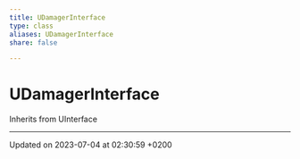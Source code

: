 ```yaml
---
title: UDamagerInterface
type: class
aliases: UDamagerInterface
share: false

---
```


# UDamagerInterface





Inherits from UInterface

-------------------------------

Updated on 2023-07-04 at 02:30:59 +0200